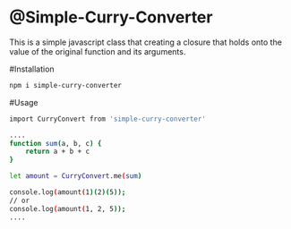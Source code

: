# @Simple-Curry-Converter
This is a simple javascript class that creating a 
closure that holds onto the value of the original function and its arguments.

#Installation
```sh
npm i simple-curry-converter
```

#Usage
```sh
import CurryConvert from 'simple-curry-converter'

....
function sum(a, b, c) {
    return a + b + c
}

let amount = CurryConvert.me(sum)

console.log(amount(1)(2)(5));
// or
console.log(amount(1, 2, 5));
....
```
